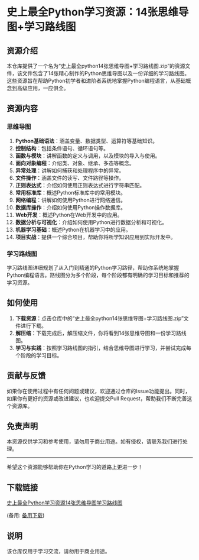 # 史上最全Python学习资源：14张思维导图+学习路线图

## 资源介绍

本仓库提供了一个名为“史上最全python14张思维导图+学习路线图.zip”的资源文件，该文件包含了14张精心制作的Python思维导图以及一份详细的学习路线图。这些资源旨在帮助Python初学者和进阶者系统地掌握Python编程语言，从基础概念到高级应用，一应俱全。

## 资源内容

### 思维导图

1. **Python基础语法**：涵盖变量、数据类型、运算符等基础知识。
2. **控制结构**：包括条件语句、循环语句等。
3. **函数与模块**：讲解函数的定义与调用，以及模块的导入与使用。
4. **面向对象编程**：介绍类、对象、继承、多态等概念。
5. **异常处理**：讲解如何捕获和处理程序中的异常。
6. **文件操作**：涵盖文件的读写、文件路径等操作。
7. **正则表达式**：介绍如何使用正则表达式进行字符串匹配。
8. **常用标准库**：概述Python标准库中的常用模块。
9. **网络编程**：讲解如何使用Python进行网络通信。
10. **数据库操作**：介绍如何使用Python操作数据库。
11. **Web开发**：概述Python在Web开发中的应用。
12. **数据分析与可视化**：介绍如何使用Python进行数据分析和可视化。
13. **机器学习基础**：概述Python在机器学习中的应用。
14. **项目实战**：提供一个综合项目，帮助你将所学知识应用到实际开发中。

### 学习路线图

学习路线图详细规划了从入门到精通的Python学习路径，帮助你系统地掌握Python编程语言。路线图分为多个阶段，每个阶段都有明确的学习目标和推荐的学习资源。

## 如何使用

1. **下载资源**：点击仓库中的“史上最全python14张思维导图+学习路线图.zip”文件进行下载。
2. **解压缩**：下载完成后，解压缩文件，你将看到14张思维导图和一份学习路线图。
3. **学习与实践**：按照学习路线图的指引，结合思维导图进行学习，并尝试完成每个阶段的学习目标。

## 贡献与反馈

如果你在使用过程中有任何问题或建议，欢迎通过仓库的Issue功能提出。同时，如果你有更好的资源或改进建议，也欢迎提交Pull Request，帮助我们不断完善这个资源库。

## 免责声明

本资源仅供学习和参考使用，请勿用于商业用途。如有侵权，请联系我们进行处理。

---

希望这个资源能够帮助你在Python学习的道路上更进一步！

## 下载链接
[史上最全Python学习资源14张思维导图学习路线图](https://pan.quark.cn/s/727d33a09658) 

(备用: [备用下载](https://pan.baidu.com/s/1Arw_n5NJ-9Xub7Kyepf6LQ?pwd=1234))

## 说明

该仓库仅用于学习交流，请勿用于商业用途。
